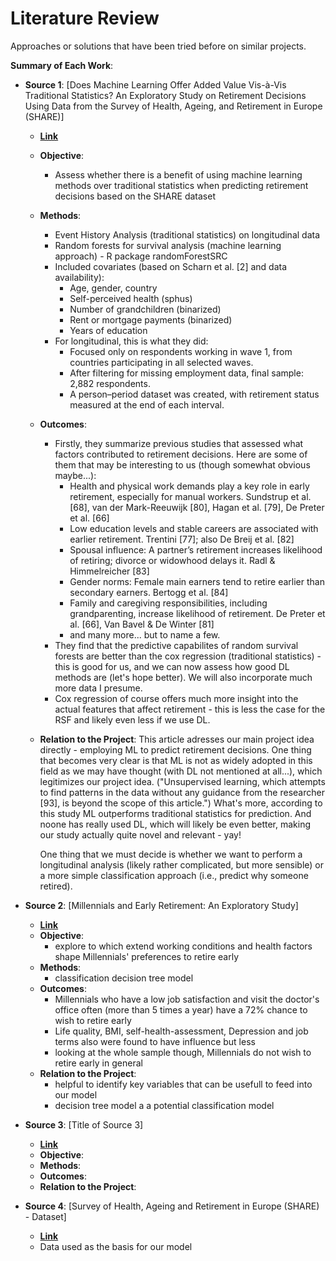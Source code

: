 # Literature Review

Approaches or solutions that have been tried before on similar projects.

**Summary of Each Work**:

- **Source 1**: [Does Machine Learning Offer Added Value Vis-à-Vis Traditional Statistics? An Exploratory Study on Retirement Decisions Using Data from the Survey of Health, Ageing, and Retirement in Europe (SHARE)]

  - **[Link](https://www.mdpi.com/2227-7390/10/1/152?)**
  - **Objective**:
    - Assess whether there is a benefit of using machine learning methods over traditional statistics when predicting retirement decisions based on the SHARE dataset
  - **Methods**:
    - Event History Analysis (traditional statistics) on longitudinal data
    - Random forests for survival analysis (machine learning approach) - R package randomForestSRC
    - Included covariates (based on Scharn et al. [2] and data availability):
        - Age, gender, country
        - Self-perceived health (sphus)
        - Number of grandchildren (binarized)
        - Rent or mortgage payments (binarized)
        - Years of education
    - For longitudinal, this is what they did:
      - Focused only on respondents working in wave 1, from countries participating in all selected waves.
      - After filtering for missing employment data, final sample: 2,882 respondents.
      - A person–period dataset was created, with retirement status measured at the end of each interval.

  - **Outcomes**:
    - Firstly, they summarize previous studies that assessed what factors contributed to retirement decisions. Here are some of them that may be interesting to us (though somewhat obvious maybe...):
        -  Health and physical work demands play a key role in early retirement, especially for manual workers. Sundstrup et al. [68], van der Mark-Reeuwijk [80], Hagan et al. [79], De Preter et al. [66]
        -  Low education levels and stable careers are associated with earlier retirement. Trentini [77]; also De Breij et al. [82]
        -  Spousal influence: A partner’s retirement increases likelihood of retiring; divorce or widowhood delays it. Radl & Himmelreicher [83]
        -  Gender norms: Female main earners tend to retire earlier than secondary earners.  Bertogg et al. [84]
        -  Family and caregiving responsibilities, including grandparenting, increase likelihood of retirement. De Preter et al. [66], Van Bavel & De Winter [81]
        - and many more... but to name a few.
    - They find that the predictive capabilites of random survival forests are better than the cox regression (traditional statistics) - this is good for us, and we can now assess how good DL methods are (let's hope better). We will also incorporate much more data I presume.
    - Cox regression of course offers much more insight into the actual features that affect retirement - this is less the case for the RSF and likely even less if we use DL.
      
  - **Relation to the Project**:
    This article adresses our main project idea directly - employing ML to predict retirement decisions.
    One thing that becomes very clear is that ML is not as widely adopted in this field as we may have thought (with DL not mentioned at all...), which legitimizes our project idea. ("Unsupervised learning, which attempts to find patterns in the data without any guidance from the researcher [93], is beyond the scope of this article.") What's more, according to this study ML outperforms traditional statistics for prediction. And noone has really used DL, which will likely be even better, making our study actually quite novel and relevant  - yay!
    
    One thing that we must decide is whether we want to perform a longitudinal analysis (likely rather complicated, but more sensible) or a more simple classification approach (i.e., predict why someone retired).


  
- **Source 2**: [Millennials and Early Retirement: An Exploratory Study]

  - **[Link](https://www.mdpi.com/2673-8104/3/2/15)**
  - **Objective**:
    - explore to which extend working conditions and health factors shape Millennials' preferences to retire early
  - **Methods**:
    - classification decision tree model
  - **Outcomes**:
    - Millennials who have a low job satisfaction and visit the doctor's office often (more than 5 times a year) have a 72% chance to wish to retire early
    - Life quality, BMI, self-health-assessment, Depression and job terms also were found to have influence but less 
    - looking at the whole sample though, Millennials do not wish to retire early in general
  - **Relation to the Project**:
    - helpful to identify key variables that can be usefull to feed into our model
    - decision tree model a a potential classification model 

- **Source 3**: [Title of Source 3]

  - **[Link]()**
  - **Objective**:
  - **Methods**:
  - **Outcomes**:
  - **Relation to the Project**:

- **Source 4**: [Survey of Health, Ageing and Retirement in Europe (SHARE) - Dataset]

  - **[Link](https://share-eric.eu/data/)**
  - Data used as the basis for our model
